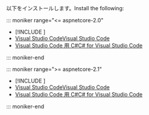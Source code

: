 <span data-ttu-id="2f3ca-101">以下をインストールします。</span><span class="sxs-lookup"><span data-stu-id="2f3ca-101">Install the following:</span></span>

::: moniker range="<= aspnetcore-2.0"

* [!INCLUDE [](~/includes/net-core-sdk-download-link.md)]
* [<span data-ttu-id="2f3ca-102">Visual Studio Code</span><span class="sxs-lookup"><span data-stu-id="2f3ca-102">Visual Studio Code</span></span>](https://code.visualstudio.com/download)
* [<span data-ttu-id="2f3ca-103">Visual Studio Code 用 C#</span><span class="sxs-lookup"><span data-stu-id="2f3ca-103">C# for Visual Studio Code</span></span>](https://marketplace.visualstudio.com/items?itemName=ms-vscode.csharp)

::: moniker-end

::: moniker range=">= aspnetcore-2.1"

* [!INCLUDE [](~/includes/2.1-SDK.md)]
* [<span data-ttu-id="2f3ca-104">Visual Studio Code</span><span class="sxs-lookup"><span data-stu-id="2f3ca-104">Visual Studio Code</span></span>](https://code.visualstudio.com/download)
* [<span data-ttu-id="2f3ca-105">Visual Studio Code 用 C#</span><span class="sxs-lookup"><span data-stu-id="2f3ca-105">C# for Visual Studio Code</span></span>](https://marketplace.visualstudio.com/items?itemName=ms-vscode.csharp)

::: moniker-end
